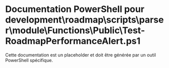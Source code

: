 # Documentation PowerShell pour development\roadmap\scripts\parser\module\Functions\Public\Test-RoadmapPerformanceAlert.ps1

Cette documentation est un placeholder et doit être générée par un outil PowerShell spécifique.
